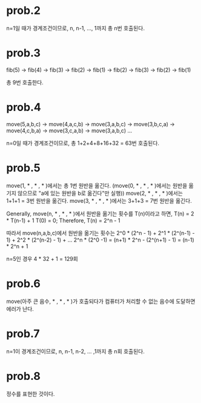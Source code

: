 # prob.2
n=1일 때가 경계조건이므로, n, n-1, ..., 1까지 총 n번 호출된다.

# prob.3
fib(5)  -> fib(4)   -> fib(3)   -> fib(2)
                                -> fib(1)
                    -> fib(2)
        -> fib(3)   -> fib(2)
                    -> fib(1)

총 9번 호출한다.

# prob.4
move(5,a,b,c)   -> move(4,a,c,b)    -> move(3,a,b,c)
                                    -> move(3,b,c,a)
                -> move(4,c,b,a)    -> move(3,c,a,b)
                                    -> move(3,a,b,c)    ...

n=0일 때가 경계조건이므로,
총 1+2+4+8+16+32 = 63번 호출된다.

# prob.5
move(1, * , * , * )에서는 총 1번 원반을 옮긴다. (move(0, * , * , * )에서는 원반을 옮기지 않으므로 "a에 있는 원반을 b로 옮긴다"만 실행))
move(2, * , * , * )에서는 1+1+1 = 3번 원반을 옮긴다.
move(3, * , * , * )에서는 3+1+3 = 7번 원반을 옮긴다.

Generally, move(n, * , * , * )에서 원반을 옮기는 횟수를 T(n)이라고 하면,
T(n) = 2 * T(n-1) + 1
T(0) = 0;
Therefore, T(n) = 2^n - 1

따라서 move(n,a,b,c)에서 원반을 옮기는 횟수는
2^0 * (2^n - 1) +
2^1 * (2^(n-1) - 1) +
2^2 * (2^(n-2) - 1) +
... 2^n * (2^0 -1)
= (n+1) * 2^n - (2^(n+1) - 1)
= (n-1) * 2^n + 1

n=5인 경우 4 * 32 + 1 = 129회

# prob.6
move(아주 큰 음수, * , * , * )가 호출되다가 컴퓨터가 처리할 수 없는 음수에 도달하면 에러가 난다.

# prob.7
n=1이 경계조건이므로, n, n-1, n-2, ... ,1까지 총 n회 호출된다.

# prob.8
정수를 표현한 것이다.
